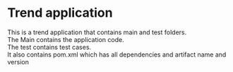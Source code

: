 # Trend application

This is a trend application that contains main and test folders.  
The Main contains the application code.  
The test contains test cases.  
It also contains pom.xml which has all dependencies and artifact name and version

